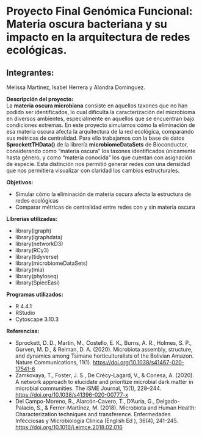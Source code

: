 # **Proyecto Final Genómica Funcional: Materia oscura bacteriana y su impacto en la arquitectura de redes ecológicas.**   

## **Integrantes:**    
Melissa Martínez, Isabel Herrera y Alondra Dominguez.  

**Descripción del proyecto:**      
La **materia oscura microbiana** consiste en aquellos taxones que no han podido ser identificados, lo cual dificulta la caracterización del microbioma en diversos ambientes, especialmente en aquellos que se encuentran bajo condiciones extremas. En este proyecto simulamos cómo la eliminación de esa materia oscura afecta la arquitectura de la red ecológica, comparando sus métricas de centralidad. Para ello trabajamos con la base de datos 
**SprockettTHData()** de la librería **microbiomeDataSets** de Bioconductor, considerando como “materia oscura” los taxones identificados únicamente hasta género, y como “materia conocida” los que cuentan con asignación de especie. Esta distinción nos permitió generar redes con una densidad que nos permitiera visualizar con claridad los cambios estructurales.  

**Objetivos:**  

- Simular cómo la eliminación de materia oscura afecta la estructura de redes ecológicas  
- Comparar métricas de centralidad entre redes con y sin materia oscura  

**Librerías utilizadas:**   
- library(igraph)    
- library(igraphdata)    
- library(networkD3)  
- library(RCy3)  
- library(tidyverse)   
- library(microbiomeDataSets)  
- library(mia)  
- library(phyloseq)  
- library(SpiecEasi)    

**Programas utilizados:**  
- R 4.4.1    
- RStudio    
- Cytoscape 3.10.3    

**Referencias:**   
- Sprockett, D. D., Martin, M., Costello, E. K., Burns, A. R., Holmes, S. P., Gurven, M. D., & Relman, D. A. (2020). Microbiota assembly, structure, and dynamics among Tsimane horticulturalists of the Bolivian Amazon. Nature Communications, 11(1). https://doi.org/10.1038/s41467-020-17541-6  
- Zamkovaya, T., Foster, J. S., De Crécy-Lagard, V., & Conesa, A. (2020). A network approach to elucidate and prioritize microbial dark matter in microbial communities. The ISME Journal, 15(1), 228–244. https://doi.org/10.1038/s41396-020-00777-x
- Del Campo-Moreno, R., Alarcón-Cavero, T., D’Auria, G., Delgado-Palacio, S., & Ferrer-Martínez, M. (2018). Microbiota and Human Health: Characterization techniques and transference. Enfermedades Infecciosas y Microbiologia Clinica (English Ed ), 36(4), 241-245. https://doi.org/10.1016/j.eimce.2018.02.016
